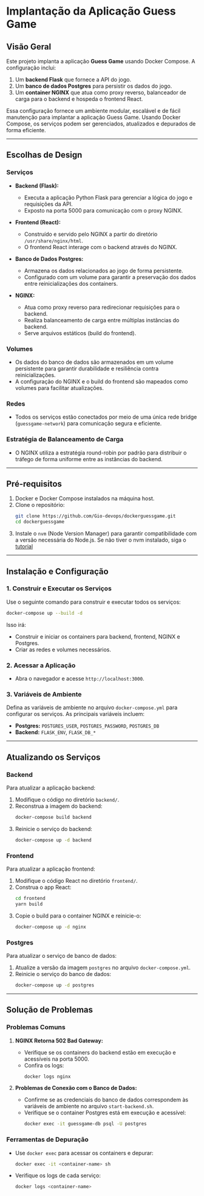 # Implantação da Aplicação Guess Game

## Visão Geral

Este projeto implanta a aplicação **Guess Game** usando Docker Compose. A configuração inclui:

1. Um **backend Flask** que fornece a API do jogo.
2. Um **banco de dados Postgres** para persistir os dados do jogo.
3. Um **container NGINX** que atua como proxy reverso, balanceador de carga para o backend e hospeda o frontend React.

Essa configuração fornece um ambiente modular, escalável e de fácil manutenção para implantar a aplicação Guess Game. Usando Docker Compose, os serviços podem ser gerenciados, atualizados e depurados de forma eficiente.

---

## Escolhas de Design

### **Serviços**

- **Backend (Flask):**

  - Executa a aplicação Python Flask para gerenciar a lógica do jogo e requisições da API.
  - Exposto na porta 5000 para comunicação com o proxy NGINX.

- **Frontend (React):**

  - Construído e servido pelo NGINX a partir do diretório `/usr/share/nginx/html`.
  - O frontend React interage com o backend através do NGINX.

- **Banco de Dados Postgres:**

  - Armazena os dados relacionados ao jogo de forma persistente.
  - Configurado com um volume para garantir a preservação dos dados entre reinicializações dos containers.

- **NGINX:**

  - Atua como proxy reverso para redirecionar requisições para o backend.
  - Realiza balanceamento de carga entre múltiplas instâncias do backend.
  - Serve arquivos estáticos (build do frontend).

### **Volumes**

- Os dados do banco de dados são armazenados em um volume persistente para garantir durabilidade e resiliência contra reinicializações.
- A configuração do NGINX e o build do frontend são mapeados como volumes para facilitar atualizações.

### **Redes**

- Todos os serviços estão conectados por meio de uma única rede bridge (`guessgame-network`) para comunicação segura e eficiente.

### **Estratégia de Balanceamento de Carga**

- O NGINX utiliza a estratégia round-robin por padrão para distribuir o tráfego de forma uniforme entre as instâncias do backend.

---

## Pré-requisitos

1. Docker e Docker Compose instalados na máquina host.
2. Clone o repositório:
   ```bash
   git clone https://github.com/Gio-devops/dockerguessgame.git
   cd dockerguessgame
   ```
3. Instale o `nvm` (Node Version Manager) para garantir compatibilidade com a versão necessária do Node.js. Se não tiver o nvm instalado, siga o [tutorial](https://github.com/nvm-sh/nvm?tab=readme-ov-file#installing-and-updating)

---

## Instalação e Configuração

### 1. Construir e Executar os Serviços

Use o seguinte comando para construir e executar todos os serviços:

```bash
docker-compose up --build -d
```

Isso irá:

- Construir e iniciar os containers para backend, frontend, NGINX e Postgres.
- Criar as redes e volumes necessários.

### 2. Acessar a Aplicação

- Abra o navegador e acesse `http://localhost:3000`.

### 3. Variáveis de Ambiente

Defina as variáveis de ambiente no arquivo `docker-compose.yml` para configurar os serviços. As principais variáveis incluem:

- **Postgres:** `POSTGRES_USER`, `POSTGRES_PASSWORD`, `POSTGRES_DB`
- **Backend:** `FLASK_ENV`, `FLASK_DB_*`

---

## Atualizando os Serviços

### Backend

Para atualizar a aplicação backend:

1. Modifique o código no diretório `backend/`.
2. Reconstrua a imagem do backend:
   ```bash
   docker-compose build backend
   ```
3. Reinicie o serviço do backend:
   ```bash
   docker-compose up -d backend
   ```

### Frontend

Para atualizar a aplicação frontend:

1. Modifique o código React no diretório `frontend/`.
2. Construa o app React:
   ```bash
   cd frontend
   yarn build
   ```
3. Copie o build para o container NGINX e reinicie-o:
   ```bash
   docker-compose up -d nginx
   ```

### Postgres

Para atualizar o serviço de banco de dados:

1. Atualize a versão da imagem `postgres` no arquivo `docker-compose.yml`.
2. Reinicie o serviço do banco de dados:
   ```bash
   docker-compose up -d postgres
   ```

---

## Solução de Problemas

### Problemas Comuns

1. **NGINX Retorna 502 Bad Gateway:**

   - Verifique se os containers do backend estão em execução e acessíveis na porta 5000.
   - Confira os logs:
     ```bash
     docker logs nginx
     ```

2. **Problemas de Conexão com o Banco de Dados:**

   - Confirme se as credenciais do banco de dados correspondem às variáveis de ambiente no arquivo `start-backend.sh`.
   - Verifique se o container Postgres está em execução e acessível:
     ```bash
     docker exec -it guessgame-db psql -U postgres
     ```

### Ferramentas de Depuração

- Use `docker exec` para acessar os containers e depurar:
  ```bash
  docker exec -it <container-name> sh
  ```
- Verifique os logs de cada serviço:
  ```bash
  docker logs <container-name>
  ```